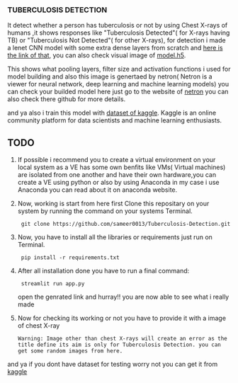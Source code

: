 ### TUBERCULOSIS DETECTION


It detect whether a person has tuberculosis or not by using Chest X-rays of humans ,it shows responses like "Tuberculosis Detected"( for X-rays having TB) or "Tuberculosis Not Detected"( for other X-rays), for detection i made a lenet CNN model with some extra dense layers from scratch and [here is the link of that](https://github.com/sameer0013/Tuberculosis-Detection/blob/main/mymodel.h5),
	you can also check visual image of [model.h5](https://github.com/sameer0013/Tuberculosis-Detection/blob/main/mymodel.h5.png).

This shows what pooling layers, filter size and activation functions i used for model building and also this image is genertaed by netron( Netron is a viewer for neural network, deep learning and machine learning models) you can check your builded model here just go to the website of [netron](https://netron.app/) you can also check there github for more details.

and ya also i train this model with [dataset of kaggle](https://www.kaggle.com/datasets/tawsifurrahman/tuberculosis-tb-chest-xray-dataset).
Kaggle is an online community platform for data scientists and machine learning enthusiasts.

	
	
## TODO

1) If possible i recommend you to create a virtual environment on your local system as a VE has some own benfits like 
		VMs( Virtual machines) are isolated from one another and have their own hardware,you can create a VE  using  python or 
		also by using Anaconda in my case i use Anaconda you can read about it on anaconda website.
		
	
2) Now, working is start from here first Clone this repositary on your system by running the command on your systems Terminal. 
		
		git clone https://github.com/sameer0013/Tuberculosis-Detection.git
		
3) Now, you have to install all the libraries or requirements just run on Terminal.
	
		pip install -r requirements.txt
		
4) After all installation done you have to run a final command:
		
		streamlit run app.py 
		
	open the genrated link and hurray!! you are now able to see what i really made 

5) Now for checking its working or not you have to provide it with a image of chest X-ray 
		
	`Warning: Image other than chest X-rays will create an error as the title define its aim is only for Tuberculosis Detection.
		you can get some random images from here.`
		
	
and ya if you dont have dataset for testing worry not you can get it from [kaggle](https://www.kaggle.com/datasets/raddar/chest-xrays-tuberculosis-from-india)
